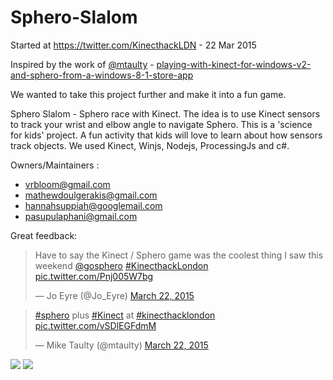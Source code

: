 # Sphero-Slalom

Started at https://twitter.com/KinecthackLDN - 22 Mar 2015

Inspired by the work of [@mtaulty](https://twitter.com/mtaulty) - [playing-with-kinect-for-windows-v2-and-sphero-from-a-windows-8-1-store-app](http://mtaulty.com/CommunityServer/blogs/mike_taultys_blog/archive/2014/09/10/playing-with-kinect-for-windows-v2-and-sphero-from-a-windows-8-1-store-app.aspx) 

We wanted to take this project further and make it into a fun game.

Sphero Slalom - Sphero race with Kinect. The idea is to use Kinect sensors to track your wrist and elbow angle to navigate Sphero. This is a 'science for kids' project. A fun activity that kids will love to learn about how sensors track objects. We used Kinect, Winjs, Nodejs, ProcessingJs and c#.

Owners/Maintainers :
- vrbloom@gmail.com
- mathewdoulgerakis@gmail.com
- hannahsuppiah@googlemail.com
- pasupulaphani@gmail.com

Great feedback: 
<blockquote class="twitter-tweet" lang="en"><p>Have to say the Kinect / Sphero game was the coolest thing I saw this weekend <a href="https://twitter.com/gosphero">@gosphero</a> <a href="https://twitter.com/hashtag/KinecthackLondon?src=hash">#KinecthackLondon</a> <a href="http://t.co/Pnj005W7bg">pic.twitter.com/Pnj005W7bg</a></p>&mdash; Jo Eyre (@Jo_Eyre) <a href="https://twitter.com/Jo_Eyre/status/579732921214435329">March 22, 2015</a></blockquote>
<script async src="//platform.twitter.com/widgets.js" charset="utf-8"></script>

<blockquote class="twitter-tweet" lang="en"><p><a href="https://twitter.com/hashtag/sphero?src=hash">#sphero</a> plus <a href="https://twitter.com/hashtag/Kinect?src=hash">#Kinect</a> at <a href="https://twitter.com/hashtag/kinecthacklondon?src=hash">#kinecthacklondon</a> <a href="http://t.co/vSDlEGFdmM">pic.twitter.com/vSDlEGFdmM</a></p>&mdash; Mike Taulty (@mtaulty) <a href="https://twitter.com/mtaulty/status/579677169724444672">March 22, 2015</a></blockquote>
<script async src="//platform.twitter.com/widgets.js" charset="utf-8"></script>

<img src="https://pbs.twimg.com/media/CAugARGWsAESr-a.jpg">
<img src="https://pbs.twimg.com/media/CAttUDpUUAAuVNA.jpg">
